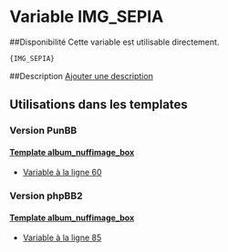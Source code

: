 # Variable IMG_SEPIA

##Disponibilité
Cette variable est utilisable directement.

```html
{IMG_SEPIA}
```

##Description
[Ajouter une description](https://fa-tvars.appspot.com/var/IMG_SEPIA)

## Utilisations dans les templates

### Version PunBB

#### [Template album_nuffimage_box](punbb/album_nuffimage_box.md#readme)
* [Variable &agrave; la ligne 60](../punbb/album_nuffimage_box.tpl#L60)

### Version phpBB2

#### [Template album_nuffimage_box](subsilver/album_nuffimage_box.md#readme)
* [Variable &agrave; la ligne 85](../subsilver/album_nuffimage_box.tpl#L85)